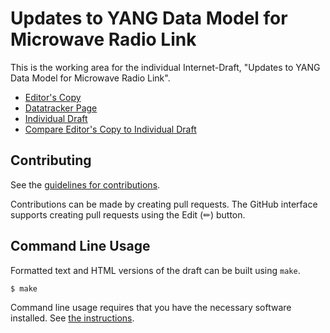 # Updates to YANG Data Model for Microwave Radio Link

This is the working area for the individual Internet-Draft, "Updates to YANG Data Model for Microwave Radio Link".

* [Editor's Copy](https://samans.github.io/draft-ybam-rfc8561bis/#go.draft-ybam-rfc8561bis.html)
* [Datatracker Page](https://datatracker.ietf.org/doc/draft-ybam-rfc8561bis)
* [Individual Draft](https://datatracker.ietf.org/doc/html/draft-ybam-rfc8561bis)
* [Compare Editor's Copy to Individual Draft](https://samans.github.io/draft-ybam-rfc8561bis/#go.draft-ybam-rfc8561bis.diff)


## Contributing

See the
[guidelines for contributions](https://github.com/samans/draft-ybam-rfc8561bis/blob/main/CONTRIBUTING.md).

Contributions can be made by creating pull requests.
The GitHub interface supports creating pull requests using the Edit (✏) button.


## Command Line Usage

Formatted text and HTML versions of the draft can be built using `make`.

```sh
$ make
```

Command line usage requires that you have the necessary software installed.  See
[the instructions](https://github.com/martinthomson/i-d-template/blob/main/doc/SETUP.md).

